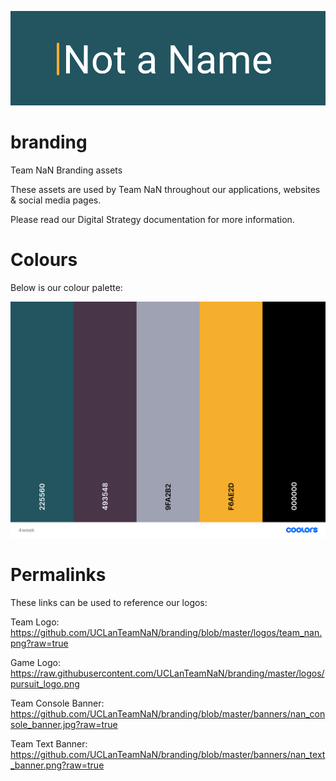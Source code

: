 ![colours](https://github.com/UCLanTeamNaN/branding/blob/master/banners/nan_text_banner.png?raw=true "Team Banner")
# branding
Team NaN Branding assets

These assets are used by Team NaN throughout our applications, websites & social media pages.

Please read our Digital Strategy documentation for more information.

# Colours

Below is our colour palette:

![colours](https://github.com/UCLanTeamNaN/branding/blob/master/misc/colours.png?raw=true "Colour palette")

# Permalinks

These links can be used to reference our logos:

Team Logo: https://github.com/UCLanTeamNaN/branding/blob/master/logos/team_nan.png?raw=true

Game Logo: https://raw.githubusercontent.com/UCLanTeamNaN/branding/master/logos/pursuit_logo.png

Team Console Banner: https://github.com/UCLanTeamNaN/branding/blob/master/banners/nan_console_banner.jpg?raw=true

Team Text Banner: https://github.com/UCLanTeamNaN/branding/blob/master/banners/nan_text_banner.png?raw=true

